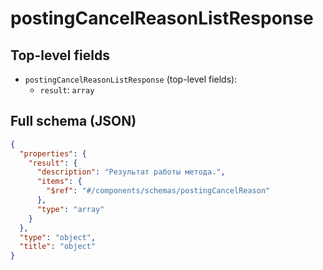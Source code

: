 # postingCancelReasonListResponse

## Top-level fields
- `postingCancelReasonListResponse` (top-level fields):
  - `result`: `array`

## Full schema (JSON)
```json
{
  "properties": {
    "result": {
      "description": "Результат работы метода.",
      "items": {
        "$ref": "#/components/schemas/postingCancelReason"
      },
      "type": "array"
    }
  },
  "type": "object",
  "title": "object"
}
```
